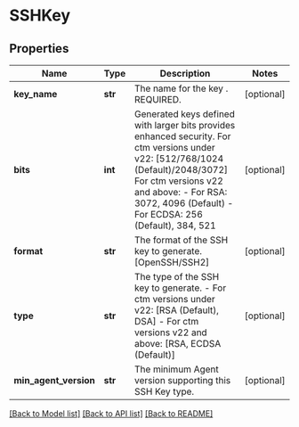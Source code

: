 # SSHKey

## Properties
Name | Type | Description | Notes
------------ | ------------- | ------------- | -------------
**key_name** | **str** | The name for the key . REQUIRED. | [optional] 
**bits** | **int** | Generated keys defined with larger bits provides enhanced security.  For ctm versions under v22:   [512/768/1024 (Default)/2048/3072]  For ctm versions v22 and above:   - For RSA: 3072, 4096 (Default)   - For ECDSA: 256 (Default), 384, 521  | [optional] 
**format** | **str** | The format of the SSH key to generate. [OpenSSH/SSH2] | [optional] 
**type** | **str** | The type of the SSH key to generate.  - For ctm versions under v22: [RSA (Default), DSA] - For ctm versions v22 and above: [RSA, ECDSA (Default)]  | [optional] 
**min_agent_version** | **str** | The minimum Agent version supporting this SSH Key type. | [optional] 

[[Back to Model list]](../README.md#documentation-for-models) [[Back to API list]](../README.md#documentation-for-api-endpoints) [[Back to README]](../README.md)

